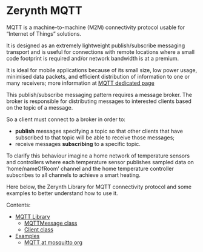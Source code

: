 # Zerynth MQTT

MQTT is a machine-to-machine (M2M) connectivity protocol usable for “Internet of Things” solutions.

It is designed as an extremely lightweight publish/subscribe messaging transport and is useful for connections with remote locations where a small code footprint is required and/or network bandwidth is at a premium.

It is ideal for mobile applications because of its small size, low power usage, minimised data packets, and efficient distribution of information to one or many receivers; more information at [MQTT dedicated page](http://mqtt.org/)

This publish/subscribe messaging pattern requires a message broker. The broker is responsible for distributing messages to interested clients based on the topic of a message.

So a client must connect to a broker in order to:


* **publish** messages specifying a topic so that other clients that have subscribed to that topic will be able to receive those messages;
* receive messages **subscribing** to a specific topic.

To clarify this behaviour imagine a home network of temperature sensors and controllers where each temperature sensor publishes sampled data on ‘home/nameOfRoom’ channel and the home temperature controller subscribes to all channels to achieve a smart heating.

Here below, the Zerynth Library for MQTT connectivity protocol and some examples to better understand how to use it.

Contents:


* [MQTT Library](https://docs.zerynth.com/latest/official/lib.zerynth.mqtt/docs/official_lib.zerynth.mqtt_mqtt.html)
    * [MQTTMessage class](https://docs.zerynth.com/latest/official/lib.zerynth.mqtt/docs/official_lib.zerynth.mqtt_mqtt.html#mqttmessage-class)
    * [Client class](https://docs.zerynth.com/latest/official/lib.zerynth.mqtt/docs/official_lib.zerynth.mqtt_mqtt.html#client-class)
* [Examples](https://docs.zerynth.com/latest/official/lib.zerynth.mqtt/examples/examples.html)
    * [MQTT at mosquitto org](https://docs.zerynth.com/latest/official/lib.zerynth.mqtt/examples/examples.html#mqtt-at-mosquitto-org)
